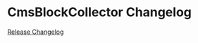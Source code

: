 # CmsBlockCollector Changelog

[Release Changelog](https://github.com/spryker/cms-block-collector/releases)
